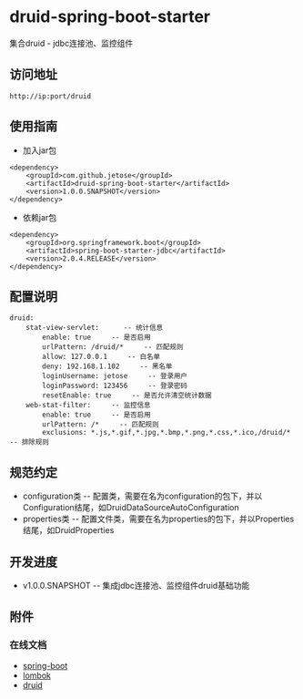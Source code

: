 # druid-spring-boot-starter
集合druid - jdbc连接池、监控组件

## 访问地址
```
http://ip:port/druid
```

## 使用指南
- 加入jar包
```
<dependency>
    <groupId>com.github.jetose</groupId>
    <artifactId>druid-spring-boot-starter</artifactId>
    <version>1.0.0.SNAPSHOT</version>
</dependency>
```
- 依赖jar包
```
<dependency>
    <groupId>org.springframework.boot</groupId>
    <artifactId>spring-boot-starter-jdbc</artifactId>
    <version>2.0.4.RELEASE</version>
</dependency>
```

## 配置说明
```
druid: 
    stat-view-servlet:      -- 统计信息
        enable: true     -- 是否启用
        urlPattern: /druid/*     -- 匹配规则
        allow: 127.0.0.1     -- 白名单
        deny: 192.168.1.102     -- 黑名单
        loginUsername: jetose     -- 登录用户
        loginPassword: 123456     -- 登录密码
        resetEnable: true     -- 是否允许清空统计数据
    web-stat-filter:     -- 监控信息
        enable: true     -- 是否启用
        urlPattern: /*     -- 匹配规则
        exclusions: *.js,*.gif,*.jpg,*.bmp,*.png,*.css,*.ico,/druid/*     -- 排除规则
```

## 规范约定
- configuration类 -- 配置类，需要在名为configuration的包下，并以Configuration结尾，如DruidDataSourceAutoConfiguration
- properties类 -- 配置文件类，需要在名为properties的包下，并以Properties结尾，如DruidProperties

## 开发进度
- v1.0.0.SNAPSHOT -- 集成jdbc连接池、监控组件druid基础功能

## 附件
### 在线文档
- [spring-boot](https://docs.spring.io/spring-boot/docs/2.0.4.RELEASE/reference/htmlsingle)
- [lombok](http://jnb.ociweb.com/jnb/jnbJan2010.html)
- [druid](https://github.com/alibaba/druid/wiki)